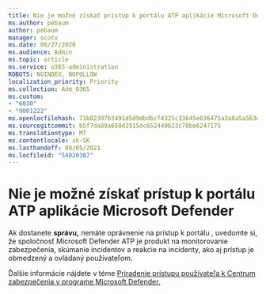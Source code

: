 ```yaml
---
title: Nie je možné získať prístup k portálu ATP aplikácie Microsoft Defender
ms.author: pebaum
author: pebaum
manager: scotv
ms.date: 08/27/2020
ms.audience: Admin
ms.topic: article
ms.service: o365-administration
ROBOTS: NOINDEX, NOFOLLOW
localization_priority: Priority
ms.collection: Adm_O365
ms.custom:
- "6030"
- "9001222"
ms.openlocfilehash: 71b82307b3491d5d9dbd6cf4325c33645e036475a3a8a5a563e6e84e921fe52a
ms.sourcegitcommit: b5f7da89a650d2915dc652449623c78be6247175
ms.translationtype: MT
ms.contentlocale: sk-SK
ms.lasthandoff: 08/05/2021
ms.locfileid: "54020387"
---
```

# <a name="unable-to-access-the-microsoft-defender-atp-portal"></a>Nie je možné získať prístup k portálu ATP aplikácie Microsoft Defender

Ak dostanete **správu,** nemáte oprávnenie na prístup k portálu , uvedomte si, že spoločnosť Microsoft Defender ATP je produkt na monitorovanie zabezpečenia, skúmanie incidentov a reakcie na incidenty, ako aj prístup je obmedzený a ovládaný používateľom. 

Ďalšie informácie nájdete v téme [Priradenie prístupu používateľa k Centrum zabezpečenia v programe Microsoft Defender.](/windows/threat-protection/windows-defender-atp/assign-portal-access-windows-defender-advanced-threat-protection)